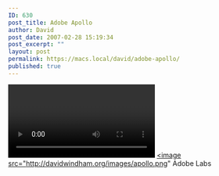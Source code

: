 ```yaml
---
ID: 630
post_title: Adobe Apollo
author: David
post_date: 2007-02-28 15:19:34
post_excerpt: ""
layout: post
permalink: https://macs.local/david/adobe-apollo/
published: true
---
```

<video>http://video.google.com/videoplay?docid=2840522561992638726&hl=en</video>
<a href="http://labs.adobe.com/wiki/index.php/Apollo"><image src="http://davidwindham.org/images/apollo.png" Adobe Labs</a>

